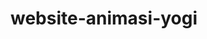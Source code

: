 # website-animasi-yogi<script type="module">
        // Impor fungsi yang diperlukan dari Firebase SDK
        import { initializeApp } from "https://www.gstatic.com/firebasejs/11.6.1/firebase-app.js";
        import { getAuth, signInAnonymously, onAuthStateChanged } from "https://www.gstatic.com/firebasejs/11.6.1/firebase-auth.js"; // signInWithCustomToken dihapus jika tidak ada backend
        import { getFirestore, collection, addDoc, serverTimestamp, setLogLevel } from "https://www.gstatic.com/firebasejs/11.6.1/firebase-firestore.js";

        // ----------------------------------------------------------------------------------
        // !!! PENTING: GANTI DENGAN KONFIGURASI FIREBASE PROYEK ANDA SENDIRI DI BAWAH INI !!!
        // ----------------------------------------------------------------------------------
        const firebaseConfig = {
            apiKey: "AIzaSyXXXXXXXXXXXXXXXXXXXXXXXXXXXXXXXXXXX", // Ganti dengan API Key Anda
            authDomain: "nama-proyek-anda.firebaseapp.com",    // Ganti dengan Auth Domain Anda
            projectId: "nama-proyek-anda",                     // Ganti dengan Project ID Anda
            storageBucket: "nama-proyek-anda.appspot.com",     // Ganti dengan Storage Bucket Anda
            messagingSenderId: "000000000000",                 // Ganti dengan Messaging Sender ID Anda
            appId: "1:000000000000:web:xxxxxxxxxxxxxxxxxxxxxx", // Ganti dengan App ID Anda
            // measurementId: "G-XXXXXXXXXX" // Opsional, jika Anda menggunakan Google Analytics
        };
        // ----------------------------------------------------------------------------------

        const appId = 'website-yogi-pravda'; // Anda bisa gunakan nama repositori atau ID unik lain

        let db, auth;
        let currentUserId = null;

        if (firebaseConfig && firebaseConfig.apiKey !== "AIzaSyXXXXXXXXXXXXXXXXXXXXXXXXXXXXXXXXXXX") { // Cek apakah config sudah diisi
            try {
                const app = initializeApp(firebaseConfig);
                db = getFirestore(app);
                auth = getAuth(app);
                setLogLevel('debug');

                const authenticateUser = async () => {
                    try {
                        console.log("Attempting to sign in anonymously for GitHub Pages...");
                        await signInAnonymously(auth);
                        console.log("Signed in anonymously on GitHub Pages.");
                    } catch (error) {
                        console.error("Anonymous authentication error on GitHub Pages:", error);
                        const userIdDisplay = document.getElementById('userIdDisplay');
                        if (userIdDisplay) {
                             userIdDisplay.textContent = `Authentication Error: ${error.message}. Firestore features might be limited.`;
                        }
                    }
                };

                onAuthStateChanged(auth, (user) => {
                    const userIdDisplay = document.getElementById('userIdDisplay');
                    if (user) {
                        currentUserId = user.uid;
                        console.log("User authenticated with UID:", currentUserId);
                        if (userIdDisplay) {
                            userIdDisplay.textContent = `User ID: ${currentUserId}`;
                        }
                    } else {
                        currentUserId = crypto.randomUUID();
                        console.log("User not authenticated. Using random ID for this session:", currentUserId);
                         if (userIdDisplay) {
                            userIdDisplay.textContent = `User ID (anonymous session): ${currentUserId}`;
                        }
                    }
                });

                authenticateUser();
            } catch (e) {
                console.error("Error initializing Firebase:", e);
                 const userIdDisplay = document.getElementById('userIdDisplay');
                if (userIdDisplay) {
                    userIdDisplay.textContent = "Error initializing Firebase. Contact form may not work.";
                }
            }

        } else {
            console.error("Firebase config is not properly set up in the script. Firestore functionality will be disabled.");
            const userIdDisplay = document.getElementById('userIdDisplay');
            if (userIdDisplay) {
                userIdDisplay.textContent = "Firebase is not configured. Contact form will not work.";
            }
        }

        // ... (sisa kode JavaScript Anda untuk animasi, scroll, dan form handling tetap sama) ...
        // Pastikan event listener untuk form submit menggunakan variabel db dan auth yang sudah diinisialisasi di atas.

        function isTopInViewport(element) {
            const rect = element.getBoundingClientRect();
            return rect.top <= (window.innerHeight || document.documentElement.clientHeight) && rect.bottom >=0;
        }

        function handleScrollAnimations() {
            const elements = document.querySelectorAll('.fade-in');
            elements.forEach(el => {
                if (isTopInViewport(el)) {
                    el.classList.add('visible');
                }
            });
        }

        window.addEventListener('scroll', handleScrollAnimations);
        document.addEventListener('DOMContentLoaded', () => {
            handleScrollAnimations();
            document.getElementById('currentYear').textContent = new Date().getFullYear();

            document.querySelectorAll('a[href^="#"]').forEach(anchor => {
                anchor.addEventListener('click', function (e) {
                    e.preventDefault();
                    const targetId = this.getAttribute('href');
                    const targetElement = document.querySelector(targetId);
                    if(targetElement) {
                        targetElement.scrollIntoView({
                            behavior: 'smooth'
                        });
                    }
                });
            });

            const contactForm = document.getElementById('contactForm');
            const formStatusDiv = document.getElementById('formStatus');
            const submitButton = document.getElementById('submitContactForm');

            if (contactForm) { // Cek apakah form ada
                contactForm.addEventListener('submit', async (e) => {
                    e.preventDefault();

                    if (!db || !auth || !currentUserId) { // Cek apakah Firebase siap dan User ID ada
                        console.error("Firebase not ready or User ID not available. Cannot submit form.");
                        formStatusDiv.textContent = 'Error: Layanan formulir belum siap. Silakan coba lagi nanti.';
                        formStatusDiv.className = 'form-status-message error';
                        formStatusDiv.style.display = 'block';
                        return;
                    }

                    submitButton.disabled = true;
                    submitButton.textContent = 'Mengirim...';
                    formStatusDiv.style.display = 'none';

                    const name = contactForm.name.value.trim();
                    const email = contactForm.email.value.trim();
                    const message = contactForm.message.value.trim();

                    if (!name || !email || !message) {
                        formStatusDiv.textContent = 'Semua field wajib diisi.';
                        formStatusDiv.className = 'form-status-message error';
                        formStatusDiv.style.display = 'block';
                        submitButton.disabled = false;
                        submitButton.textContent = 'Kirim Pesan';
                        return;
                    }
                    
                    const messagesCollectionPath = `artifacts/${appId}/users/${currentUserId}/contact_messages`;

                    try {
                        await addDoc(collection(db, messagesCollectionPath), {
                            name: name,
                            email: email,
                            message: message,
                            createdAt: serverTimestamp()
                        });
                        formStatusDiv.textContent = 'Pesan berhasil terkirim! Terima kasih.';
                        formStatusDiv.className = 'form-status-message success';
                        contactForm.reset();
                    } catch (error) {
                        console.error("Error adding document: ", error);
                        formStatusDiv.textContent = 'Terjadi kesalahan saat mengirim pesan. Silakan coba lagi.';
                        formStatusDiv.className = 'form-status-message error';
                    } finally {
                        formStatusDiv.style.display = 'block';
                        submitButton.disabled = false;
                        submitButton.textContent = 'Kirim Pesan';
                    }
                });
            }
             // Logika jika Firebase tidak terkonfigurasi dengan benar untuk form
            if (!db || !auth) {
                 if (formStatusDiv) {
                    formStatusDiv.textContent = 'Fungsi kontak dinonaktifkan karena Firebase tidak terkonfigurasi dengan benar.';
                    formStatusDiv.className = 'form-status-message error';
                    formStatusDiv.style.display = 'block';
                 }
                 if (submitButton) submitButton.disabled = true;
            }
        });
    </script>

</body>
</html>
